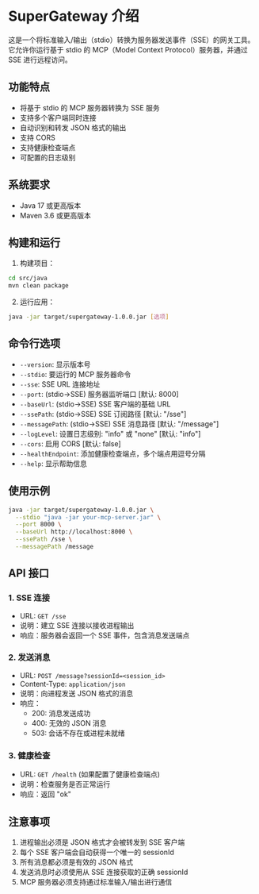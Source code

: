 # SuperGateway 介绍

这是一个将标准输入/输出（stdio）转换为服务器发送事件（SSE）的网关工具。它允许你运行基于 stdio 的 MCP（Model Context Protocol）服务器，并通过 SSE 进行远程访问。

## 功能特点

- 将基于 stdio 的 MCP 服务器转换为 SSE 服务
- 支持多个客户端同时连接
- 自动识别和转发 JSON 格式的输出
- 支持 CORS
- 支持健康检查端点
- 可配置的日志级别

## 系统要求

- Java 17 或更高版本
- Maven 3.6 或更高版本

## 构建和运行

1. 构建项目：
```bash
cd src/java
mvn clean package
```

2. 运行应用：
```bash
java -jar target/supergateway-1.0.0.jar [选项]
```

## 命令行选项

- `--version`: 显示版本号
- `--stdio`: 要运行的 MCP 服务器命令
- `--sse`: SSE URL 连接地址
- `--port`: (stdio→SSE) 服务器监听端口 [默认: 8000]
- `--baseUrl`: (stdio→SSE) SSE 客户端的基础 URL
- `--ssePath`: (stdio→SSE) SSE 订阅路径 [默认: "/sse"]
- `--messagePath`: (stdio→SSE) SSE 消息路径 [默认: "/message"]
- `--logLevel`: 设置日志级别: "info" 或 "none" [默认: "info"]
- `--cors`: 启用 CORS [默认: false]
- `--healthEndpoint`: 添加健康检查端点，多个端点用逗号分隔
- `--help`: 显示帮助信息

## 使用示例

```bash
java -jar target/supergateway-1.0.0.jar \
  --stdio "java -jar your-mcp-server.jar" \
  --port 8000 \
  --baseUrl http://localhost:8000 \
  --ssePath /sse \
  --messagePath /message
```

## API 接口

### 1. SSE 连接
- URL: `GET /sse`
- 说明：建立 SSE 连接以接收进程输出
- 响应：服务器会返回一个 SSE 事件，包含消息发送端点

### 2. 发送消息
- URL: `POST /message?sessionId=<session_id>`
- Content-Type: `application/json`
- 说明：向进程发送 JSON 格式的消息
- 响应：
  - 200: 消息发送成功
  - 400: 无效的 JSON 消息
  - 503: 会话不存在或进程未就绪

### 3. 健康检查
- URL: `GET /health` (如果配置了健康检查端点)
- 说明：检查服务是否正常运行
- 响应：返回 "ok"

## 注意事项

1. 进程输出必须是 JSON 格式才会被转发到 SSE 客户端
2. 每个 SSE 客户端会自动获得一个唯一的 sessionId
3. 所有消息都必须是有效的 JSON 格式
4. 发送消息时必须使用从 SSE 连接获取的正确 sessionId
5. MCP 服务器必须支持通过标准输入/输出进行通信